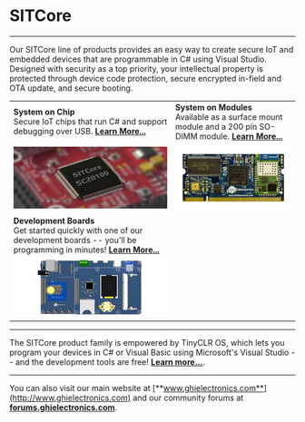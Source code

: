 # SITCore
---
Our SITCore line of products provides an easy way to create secure IoT and embedded devices that are programmable in C# using Visual Studio. Designed with security as a top priority, your intellectual property is protected through device code protection, secure encrypted in-field and OTA update, and secure booting.

|  |  |
|---|---|
| **System on Chip** </br> Secure IoT chips that run C# and support debugging over USB. [**Learn More...**](soc.md) | **System on Modules** </br> Available as a surface mount module and a 200 pin SO-DIMM module. [**Learn More...**](soc.md) |
| [![SITCore SC20100S](images/sc20100-board.jpg)](soc.md) | [![G400S](images/uc5550.jpg)](soc.md) |
| **Development Boards** </br> Get started quickly with one of our development boards -- you'll be programming in minutes! [**Learn More...**](dev.md)| |
| [![SITCore Dev Board](images/sitcore-dev-board.jpg)](dev.md) | |
 
***

The SITCore product family is empowered by TinyCLR OS, which lets you program your devices in C# or Visual Basic using Microsoft's Visual Studio -- and the development tools are free!  [**Learn more...**](../../software/tinyclr/intro.md).

---

You can also visit our main website at [**www.ghielectronics.com**](http://www.ghielectronics.com) and our community forums at [**forums.ghielectronics.com**](https://forums.ghielectronics.com/).